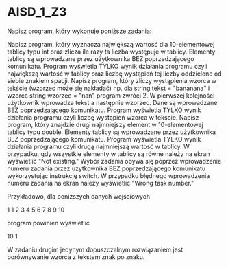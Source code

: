 # AISD_1_Z3
 
Napisz program, który wykonuje poniższe zadania:

Napisz program, który wyznacza największą wartość dla 10-elementowej tablicy typu int oraz zlicza ile razy ta liczba występuje w tablicy. Elementy tablicy są wprowadzane przez użytkownika BEZ poprzedzającego komunikatu. Program wyświetla TYLKO wynik działania programu czyli największą wartość w tablicy oraz liczbę wystąpień tej liczby oddzielone od siebie znakiem spacji.
Napisz program, który zliczy wystąpienia wzorca w tekście (wzorzec może się nakładać) np. dla string tekst = "bananana" i wzorca string wzorzec = "nan" program zwróci 2. W pierwszej kolejności użytkownik wprowadza tekst a następnie wzorzec. Dane są wprowadzane  BEZ poprzedzającego komunikatu. Program wyświetla TYLKO wynik działania programu czyli liczbę wystąpień wzorca w tekście.
Napisz program, który znajdzie drugi najmniejszy element w 10-elementowej tablicy typu double. Elementy tablicy są wprowadzane przez użytkownika BEZ poprzedzającego komunikatu. Program wyświetla TYLKO wynik działania programu czyli drugą najmniejszą wartość w tablicy. W przypadku, gdy wszystkie elementy w tablicy są równe należy na ekran wyświetlić "Not existing."
Wybór zadania obywa się poprzez wprowadzenie numeru zadania przez użytkownika BEZ poprzedzającego komunikatu wykorzystując instrukcję switch. W przypadku błędnego wprowadzenia numeru zadania na ekran należy wyświetlić "Wrong task number."

Przykładowo, dla poniższych danych wejściowych

1 1 2 3 4 5 6 7 8 9 10

program powinien wyświetlić

10 1

W zadaniu drugim jedynym dopuszczalnym rozwiązaniem jest porównywanie wzorca z tekstem znak po znaku.
